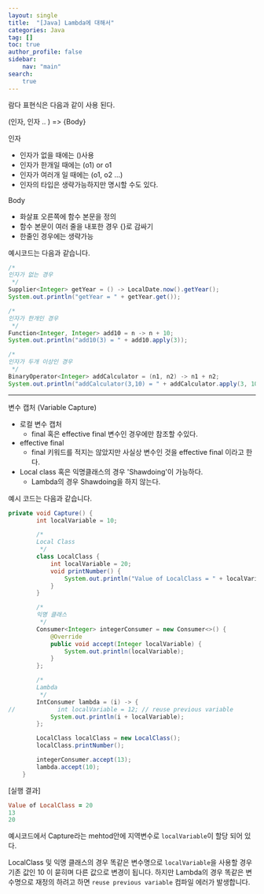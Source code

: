 ```yaml
---
layout: single
title:  "[Java] Lambda에 대해서"
categories: Java
tag: []
toc: true   
author_profile: false
sidebar:
    nav: "main"
search:
    true
---
```


람다 표현식은 다음과 같이 사용 된다. 

(인자, 인자 .. ) => {Body}

인자 

* 인자가 없을 때에는 ()사용
* 인자가 한개일 때에는 (o1) or o1 
* 인자가 여러개 일 때에는 (o1, o2 ...)
* 인자의 타입은 생략가능하지만 명시할 수도 있다.

Body

* 화살표 오른쪽에 함수 본문을 정의 
* 함수 본문이 여러 줄을 내포한 경우 {}로 감싸기
* 한줄인 경우에는 생략가능 



예시코드는 다음과 같습니다.

```java
/*
인자가 없는 경우
 */
Supplier<Integer> getYear = () -> LocalDate.now().getYear();
System.out.println("getYear = " + getYear.get());

/*
인자가 한개인 경우
 */
Function<Integer, Integer> add10 = n -> n + 10;
System.out.println("add10(3) = " + add10.apply(3));

/*
인자가 두개 이상인 경우
 */
BinaryOperator<Integer> addCalculator = (n1, n2) -> n1 + n2;
System.out.println("addCalculator(3,10) = " + addCalculator.apply(3, 10));
```



---



변수 캡처 (Variable Capture)

* 로컬 변수 캡처
  * final 혹은 effective final 변수인 경우에만 참조할 수있다.
* effective final 
  * final 키워드를 적지는 않았지만 사실상 변수인 것을 effective final 이라고 한다.
* Local class 혹은 익명클래스의 경우 'Shawdoing'이 가능하다.
  * Lambda의 경우 Shawdoing을 하지 않는다.

예시 코드는 다음과 같습니다.



```java
private void Capture() {
        int localVariable = 10;

        /*
        Local Class
         */
        class LocalClass {
            int localVariable = 20;
            void printNumber() {
                System.out.println("Value of LocalClass = " + localVariable);
            }
        }

        /*
        익명 클래스
         */
        Consumer<Integer> integerConsumer = new Consumer<>() {
            @Override
            public void accept(Integer localVariable) {
                System.out.println(localVariable);
            }
        };

        /*
        Lambda
         */
        IntConsumer lambda = (i) -> {
//            int localVariable = 12; // reuse previous variable
            System.out.println(i + localVariable);
        };

        LocalClass localClass = new LocalClass();
        localClass.printNumber();

        integerConsumer.accept(13);
        lambda.accept(10);
    }
```

[실행 결과]

```ruby
Value of LocalClass = 20
13
20
```



예시코드에서 Capture라는 mehtod안에 지역변수로 `localVariable`이 할당 되어 있다. 

LocalClass 및 익명 클래스의 경우 똑같은 변수명으로 `localVariable`을 사용할 경우 기존 값인 10 이 묻히며 다른 값으로 변경이 됩니다. 하지만 Lambda의 경우 똑같은 변수명으로 재정의 하려고 하면 `reuse previous variable` 컴파일 에러가 발생합니다.